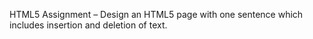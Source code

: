 HTML5
Assignment – Design an HTML5 page with one sentence which
includes insertion and deletion of text. 
